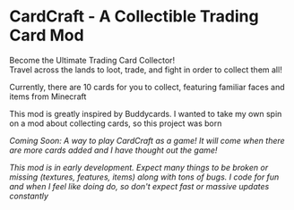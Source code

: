 # CardCraft - A Collectible Trading Card Mod

Become the Ultimate Trading Card Collector!<br>
Travel across the lands to loot, trade, and fight in order to collect them all!

Currently, there are 10 cards for you to collect, featuring familiar faces and items from Minecraft

This mod is greatly inspired by Buddycards. I wanted to take my own spin on a mod about collecting cards, so this project was born

*Coming Soon: A way to play CardCraft as a game! It will come when there are more cards added and I have thought out the game!*<br>

*This mod is in early development. Expect many things to be broken or missing (textures,
features, items) along with tons of bugs. I code for fun and when I feel like doing do, so don't expect fast or massive updates constantly*